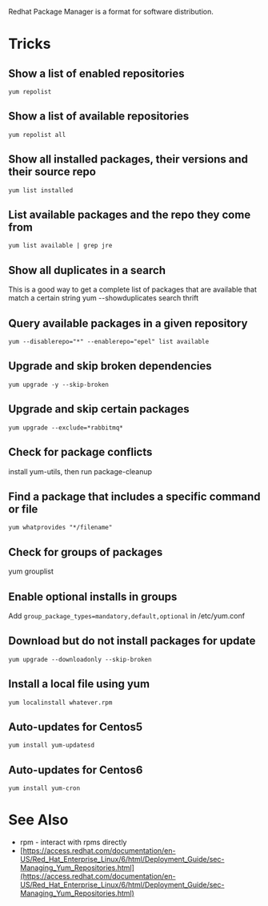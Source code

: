 Redhat Package Manager is a format for software distribution.

# Tricks
## Show a list of enabled repositories

```
yum repolist
```

## Show a list of available repositories

```
yum repolist all
```

## Show all installed packages, their versions and their source repo

```
yum list installed
```

## List available packages and the repo they come from

```
yum list available | grep jre
```

## Show all duplicates in a search
This is a good way to get a complete list of packages that are available that match a certain string     yum --showduplicates search thrift

## Query available packages in a given repository

```
yum --disablerepo="*" --enablerepo="epel" list available
```

## Upgrade and skip broken dependencies

```
yum upgrade -y --skip-broken
```

## Upgrade and skip certain packages

```
yum upgrade --exclude=*rabbitmq*
```

## Check for package conflicts
install yum-utils, then run package-cleanup

## Find a package that includes a specific command or file

```
yum whatprovides "*/filename"
```

## Check for groups of packages
yum grouplist

## Enable optional installs in groups
Add `group_package_types=mandatory,default,optional` in /etc/yum.conf

## Download but do not install packages for update

```
yum upgrade --downloadonly --skip-broken
```

## Install a local file using yum

```
yum localinstall whatever.rpm
```

## Auto-updates for Centos5

```
yum install yum-updatesd
```

## Auto-updates for Centos6

```
yum install yum-cron
```

# See Also
- rpm - interact with rpms directly
- [https://access.redhat.com/documentation/en-US/Red_Hat_Enterprise_Linux/6/html/Deployment_Guide/sec-Managing_Yum_Repositories.html](https://access.redhat.com/documentation/en-US/Red_Hat_Enterprise_Linux/6/html/Deployment_Guide/sec-Managing_Yum_Repositories.html)
